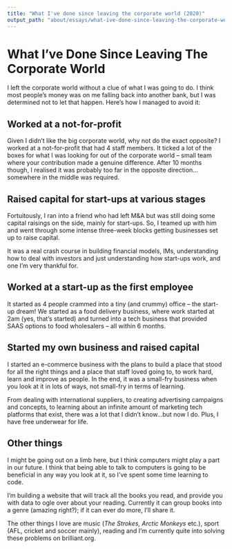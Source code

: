 ```yaml
---
title: "What I've done since leaving the corporate world (2020)"
output_path: "about/essays/what-ive-done-since-leaving-the-corporate-world.html"
---
```


# What I’ve Done Since Leaving The Corporate World

I left the corporate world without a clue of what I was going to do. I think most people’s money was on me falling back into another bank, but I was determined not to let that happen. Here’s how I managed to avoid it:

## Worked at a not-for-profit

Given I didn’t like the big corporate world, why not do the exact opposite? I worked at a not-for-profit that had 4 staff members. It ticked a lot of the boxes for what I was looking for out of the corporate world – small team where your contribution made a genuine difference. After 10 months though, I realised it was probably too far in the opposite direction…somewhere in the middle was required.

## Raised capital for start-ups at various stages

Fortuitously, I ran into a friend who had left M&A but was still doing some capital raisings on the side, mainly for start-ups. So, I teamed up with him and went through some intense three-week blocks getting businesses set up to raise capital.

It was a real crash course in building financial models, IMs, understanding how to deal with investors and just understanding how start-ups work, and one I’m very thankful for.

## Worked at a start-up as the first employee

It started as 4 people crammed into a tiny (and crummy) office – the start-up dream! We started as a food delivery business, where work started at 2am (yes, that’s started) and turned into a tech business that provided SAAS options to food wholesalers – all within 6 months.

## Started my own business and raised capital

I started an e-commerce business with the plans to build a place that stood for all the right things and a place that staff loved going to, to work hard, learn and improve as people. In the end, it was a small-fry business when you look at it in lots of ways, not small-fry in terms of learning.

From dealing with international suppliers, to creating advertising campaigns and concepts, to learning about an infinite amount of marketing tech platforms that exist, there was a lot that I didn’t know…but now I do. Plus, I have free underwear for life.

## Other things

I might be going out on a limb here, but I think computers might play a part in our future. I think that being able to talk to computers is going to be beneficial in any way you look at it, so I’ve spent some time learning to code.

I’m building a website that will track all the books you read, and provide you with data to ogle over about your reading. Currently it can group books into a genre (amazing right?); if it can ever do more, I’ll share it.

The other things I love are music (*The Strokes, Arctic Monkeys* etc.), sport (AFL, cricket and soccer mainly), reading and I’m currently quite into solving these problems on brilliant.org.